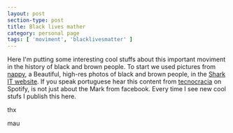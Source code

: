 ```yaml
---
layout: post
section-type: post
title: Black lives mather
category: personal page
tags: [ 'moviment', 'blacklivesmatter' ]
---
```


Here I'm putting some interesting cool stuffs about this important moviment in the history of black and brown people. To start we used pictures from [nappy](https://www.nappy.co/), a Beautiful, high-res photos of black and brown people, in the [Shark IT website](https://sharkit.com.br). If you speak portuguese hear this content from [tecnocracia](https://open.spotify.com/episode/3CtVYcDdXHIH6oEXQ4BuVq) on Spotify, is not just about the Mark from facebook. Every time I see new cool stufs I publish this here.

thx

mau
